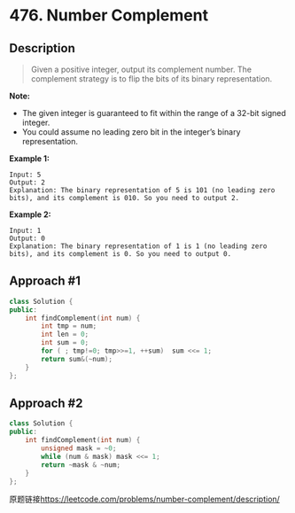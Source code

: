 # 476. Number Complement
## Description
>Given a positive integer, output its complement number. The complement strategy is to flip the bits of its binary representation.

**Note:**

- The given integer is guaranteed to fit within the range of a 32-bit signed integer.
- You could assume no leading zero bit in the integer’s binary representation.

**Example 1:**
```
Input: 5
Output: 2
Explanation: The binary representation of 5 is 101 (no leading zero bits), and its complement is 010. So you need to output 2.
```
**Example 2:**
```
Input: 1
Output: 0
Explanation: The binary representation of 1 is 1 (no leading zero bits), and its complement is 0. So you need to output 0.
```

## Approach #1
```C++
class Solution {
public:
    int findComplement(int num) {
        int tmp = num;
        int len = 0;
        int sum = 0;
        for ( ; tmp!=0; tmp>>=1, ++sum)  sum <<= 1;
        return sum&(~num);
    }
};
```

## Approach #2
```C++
class Solution {
public:
    int findComplement(int num) {
        unsigned mask = ~0;
        while (num & mask) mask <<= 1;
        return ~mask & ~num;
    }
};
```

原题链接<https://leetcode.com/problems/number-complement/description/>